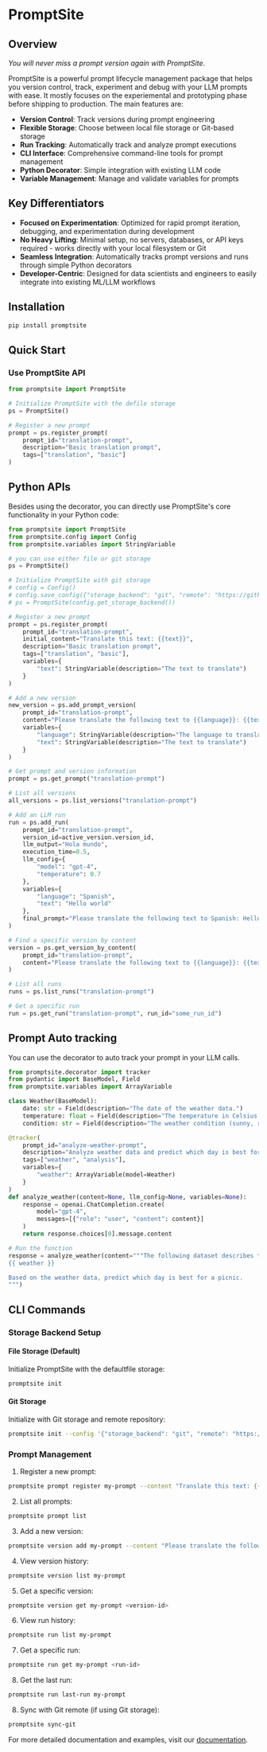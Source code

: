 # PromptSite

## Overview

*You will never miss a prompt version again with PromptSite.*

PromptSite is a powerful prompt lifecycle management package that helps you version control, track, experiment and debug with your LLM prompts with ease. It mostly focuses on the experiemental and prototyping phase before shipping to production. The main features are:

- **Version Control**: Track versions during prompt engineering
- **Flexible Storage**: Choose between local file storage or Git-based storage
- **Run Tracking**: Automatically track and analyze prompt executions
- **CLI Interface**: Comprehensive command-line tools for prompt management
- **Python Decorator**: Simple integration with existing LLM code
- **Variable Management**: Manage and validate variables for prompts

## Key Differentiators
- **Focused on Experimentation**: Optimized for rapid prompt iteration, debugging, and experimentation during development
- **No Heavy Lifting**: Minimal setup, no servers, databases, or API keys required - works directly with your local filesystem or Git
- **Seamless Integration**: Automatically tracks prompt versions and runs through simple Python decorators
- **Developer-Centric**: Designed for data scientists and engineers to easily integrate into existing ML/LLM workflows

## Installation

```bash
pip install promptsite
```

## Quick Start

### Use PromptSite API

```python
from promptsite import PromptSite

# Initialize PromptSite with the defile storage
ps = PromptSite()

# Register a new prompt
prompt = ps.register_prompt(
    prompt_id="translation-prompt",
    description="Basic translation prompt",
    tags=["translation", "basic"]
)

```

## Python APIs

Besides using the decorator, you can directly use PromptSite's core functionality in your Python code:

```python
from promptsite import PromptSite
from promptsite.config import Config
from promptsite.variables import StringVariable

# you can use either file or git storage
ps = PromptSite()

# Initialize PromptSite with git storage
# config = Config()
# config.save_config({"storage_backend": "git", "remote": "https://github.com/user/repo.git"})
# ps = PromptSite(config.get_storage_backend())

# Register a new prompt
prompt = ps.register_prompt(
    prompt_id="translation-prompt",
    initial_content="Translate this text: {{text}}",
    description="Basic translation prompt",
    tags=["translation", "basic"],
    variables={
        "text": StringVariable(description="The text to translate")
    }
)

# Add a new version
new_version = ps.add_prompt_version(
    prompt_id="translation-prompt",
    content="Please translate the following text to {{language}}: {{text}}",
    variables={
        "language": StringVariable(description="The language to translate to"),
        "text": StringVariable(description="The text to translate")
    }
)

# Get prompt and version information
prompt = ps.get_prompt("translation-prompt")

# List all versions
all_versions = ps.list_versions("translation-prompt")

# Add an LLM run
run = ps.add_run(
    prompt_id="translation-prompt",
    version_id=active_version.version_id,
    llm_output="Hola mundo",
    execution_time=0.5,
    llm_config={
        "model": "gpt-4",
        "temperature": 0.7
    },
    variables={
        "language": "Spanish",
        "text": "Hello world"
    },
    final_prompt="Please translate the following text to Spanish: Hello world"
)

# Find a specific version by content
version = ps.get_version_by_content(
    prompt_id="translation-prompt",
    content="Please translate the following text to {{language}}: {{text}}"
)

# List all runs
runs = ps.list_runs("translation-prompt")

# Get a specific run
run = ps.get_run("translation-prompt", run_id="some_run_id")
```

## Prompt Auto tracking 

You can use the decorator to auto track your prompt in your LLM calls.

```python
from promptsite.decorator import tracker
from pydantic import BaseModel, Field
from promptsite.variables import ArrayVariable

class Weather(BaseModel):
    date: str = Field(description="The date of the weather data.")
    temperature: float = Field(description="The temperature in Celsius.")
    condition: str = Field(description="The weather condition (sunny, rainy, etc).")

@tracker(
    prompt_id="analyze-weather-prompt",
    description="Analyze weather data and predict which day is best for a picnic",
    tags=["weather", "analysis"],
    variables={
        "weather": ArrayVariable(model=Weather)
    }
)
def analyze_weather(content=None, llm_config=None, variables=None):
    response = openai.ChatCompletion.create(
        model="gpt-4",
        messages=[{"role": "user", "content": content}]
    )
    return response.choices[0].message.content

# Run the function
response = analyze_weather(content="""The following dataset describes the weather for each day:
{{ weather }}

Based on the weather data, predict which day is best for a picnic.
""")

```

## CLI Commands

### Storage Backend Setup

#### File Storage (Default)
Initialize PromptSite with the defaultfile storage:

```bash
promptsite init
```

#### Git Storage
Initialize with Git storage and remote repository:

```bash
promptsite init --config '{"storage_backend": "git", "remote": "https://github.com/user/repo.git", "branch": "main", "auto_sync": true}'
```

### Prompt Management

1. Register a new prompt:
```bash
promptsite prompt register my-prompt --content "Translate this text: {{text}}" --description "Translation prompt" --tags translation gpt
```

2. List all prompts:
```bash
promptsite prompt list
```

3. Add a new version:
```bash
promptsite version add my-prompt --content "Please translate the following text: {{text}}"
```

4. View version history:
```bash
promptsite version list my-prompt
```

5. Get a specific version:
```bash
promptsite version get my-prompt <version-id>
```

6. View run history:
```bash
promptsite run list my-prompt
```

7. Get a specific run:
```bash
promptsite run get my-prompt <run-id>
```

8. Get the last run:
```bash
promptsite run last-run my-prompt
```

8. Sync with Git remote (if using Git storage):
```bash
promptsite sync-git
```

For more detailed documentation and examples, visit our [documentation](https://dkuang1980.github.io/promptsite/).